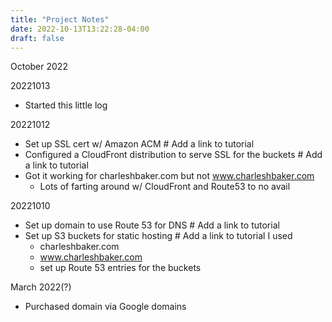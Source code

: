 ```yaml
---
title: "Project Notes"
date: 2022-10-13T13:22:28-04:00
draft: false
---
```


October 2022

20221013

* Started this little log

20221012

* Set up SSL cert w/ Amazon ACM # Add a link to tutorial
* Configured a CloudFront distribution to serve SSL for the buckets # Add a link to tutorial
* Got it working for charleshbaker.com but not www.charleshbaker.com
    * Lots of farting around w/ CloudFront and Route53 to no avail

20221010

* Set up domain to use Route 53 for DNS # Add a link to tutorial
* Set up S3 buckets for static hosting # Add a link to tutorial I used
    * charleshbaker.com
    * www.charleshbaker.com
    * set up Route 53 entries for the buckets

March 2022(?)

* Purchased domain via Google domains


